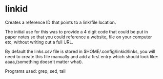 # linkid
Creates a reference ID that points to a link/file location.

The initial use for this was to provide a 4 digit code that could be put in paper notes so that you could reference a website, file on your computer etc, without writing out a full URL.

By default the links.csv file is stored in $HOME/.config/linkid/links, you will need to create this file manually and add a first entry which should look like: aaaa,(something doesn't matter what).

Programs used: grep, sed, tail
